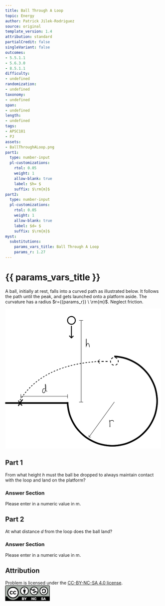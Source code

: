 ```yaml
---
title: Ball Through A Loop
topic: Energy
author: Patrick Jilek-Rodriguez
source: original
template_version: 1.4
attribution: standard
partialCredit: false
singleVariant: false
outcomes:
- 5.5.1.1
- 5.6.3.0
- 8.5.1.1
difficulty:
- undefined
randomization:
- undefined
taxonomy:
- undefined
span:
- undefined
length:
- undefined
tags:
- APSC181
- PJ
assets:
- BallThroughALoop.png
part1:
  type: number-input
  pl-customizations:
    rtol: 0.05
    weight: 1
    allow-blank: true
    label: $h= $
    suffix: $\rm{m}$
part2:
  type: number-input
  pl-customizations:
    rtol: 0.05
    weight: 1
    allow-blank: true
    label: $d= $
    suffix: $\rm{m}$
myst:
  substitutions:
    params_vars_title: Ball Through A Loop
    params_r: 1.27
---
```

# {{ params_vars_title }}
A ball, initially at rest, falls into a curved path as illustrated below. It follows the path until the peak, and gets launched onto a platform aside.
The curvature has a radius $r={{params_r}} \ \rm{m}$.
Neglect friction.

<img src="BallThroughALoop.png" width=500 alt="A ball falling vertically into a loop of radius r from a height h. At the peak of the loop, it comes off the track and lands on a platform of distance d from the start of the loop." >

## Part 1

From what height $h$ must the ball be dropped to always maintain contact with the loop and land on the platform?

### Answer Section

Please enter in a numeric value in m.

## Part 2

At what distance $d$ from the loop does the ball land?

### Answer Section

Please enter in a numeric value in m.

## Attribution

Problem is licensed under the [CC-BY-NC-SA 4.0 license](https://creativecommons.org/licenses/by-nc-sa/4.0/).<br> ![The Creative Commons 4.0 license requiring attribution-BY, non-commercial-NC, and share-alike-SA license.](https://raw.githubusercontent.com/firasm/bits/master/by-nc-sa.png)